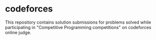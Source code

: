 codeforces
==========

This repository contains solution submissions for problems solved while participating in "Competitive Programming competitions" on codeforces online judge.
